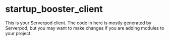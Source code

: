 # startup_booster_client

This is your Serverpod client. The code in here is mostly generated by
Serverpod, but you may want to make changes if you are adding modules to your
project.
